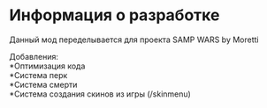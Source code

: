 # Информация о разработке
Данный мод переделывается для проекта SAMP WARS by Moretti

Добавления:<br>
  *Оптимизация кода<br>
  *Система перк<br>
  *Система смерти<br>
  *Система создания скинов из игры (/skinmenu)
